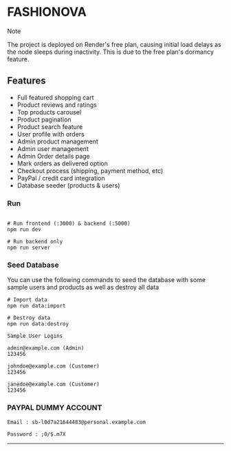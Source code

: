 ﻿# FASHIONOVA

> [!NOTE]  
> The project is deployed on Render's free plan, causing initial load delays as the node sleeps during inactivity. This is due to the free plan's dormancy feature.

## Features

- Full featured shopping cart
- Product reviews and ratings
- Top products carousel
- Product pagination
- Product search feature
- User profile with orders
- Admin product management
- Admin user management
- Admin Order details page
- Mark orders as delivered option
- Checkout process (shipping, payment method, etc)
- PayPal / credit card integration
- Database seeder (products & users)

### Run

```

# Run frontend (:3000) & backend (:5000)
npm run dev

# Run backend only
npm run server

```

### Seed Database

You can use the following commands to seed the database with some sample users and products as well as destroy all data

```
# Import data
npm run data:import

# Destroy data
npm run data:destroy
```

```
Sample User Logins

admin@example.com (Admin)
123456

johndoe@example.com (Customer)
123456

janedoe@example.com (Customer)
123456
```

### PAYPAL DUMMY ACCOUNT

```
Email : sb-l0d7a21644483@personal.example.com

Password : ;O/$.m7X

```

---
